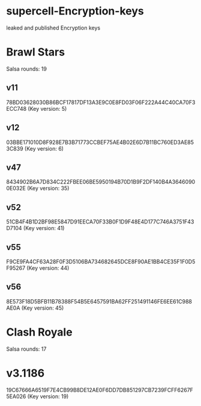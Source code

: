 # supercell-Encryption-keys
 leaked and published Encryption keys

# Brawl Stars

Salsa rounds: 19

## v11

78BD03628030B86BCF17817DF13A3E9C0E8FD03F06F222A44C40CA70F3ECC748 (Key version: 5)

## v12

03BBE171010D8F928E7B3B71773CCBEF75AE4B02E6D7B11BC760ED3AE853C839 (Key version: 6)

## v47

8434902B6A7D834C222FBEE06BE5950194B70D1B9F2DF140B4A36460900E032E (Key version: 35)

## v52

51CB4F4B1D2BF98E5847D91EECA70F33B0F1D9F48E4D177C746A3751F43D7104 (Key version: 41)

## v55

F9CE9FA4CF63A28F0F3D5106BA734682645DCE8F90AE1BB4CE35F1F0D5F95267 (Key version: 44)

## v56

8E573F18D5BFB11B78388F54B5E6457591BA62FF251491146FE6EE61C988AE0A (Key version: 45)

# Clash Royale

Salsa rounds: 17

# v3.1186

19C67666A6519F7E4CB99B8DE12AE0F6DD7DB851297CB7239FCFF6267F5EA026 (Key version: 19)

